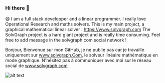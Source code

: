 ### Hi there 👋

😄  I am a full stack developper and a linear programmer.
I really love Operational Research and maths solvers.
This is my main project, a graphical mathematical linear solver :
https://www.solvgraph.com
The SolvGraph project is a hard giant project and is really time consuming.
Feel free to add message in the solvgraph.com social network !

Bonjour, Bienvenue sur mon GitHub, je ne publie pas car je travaille uniquement sur www.solvgraph.Com,
le solveur linéaire mathématique en mode graphique. N'hésitez pas à communiquer avec moi sur le réseau social de www.solvgraph.com


![alt text](http://www.solvgraph.com/static/img/output-onlinepngtools.213abb5a.png)
